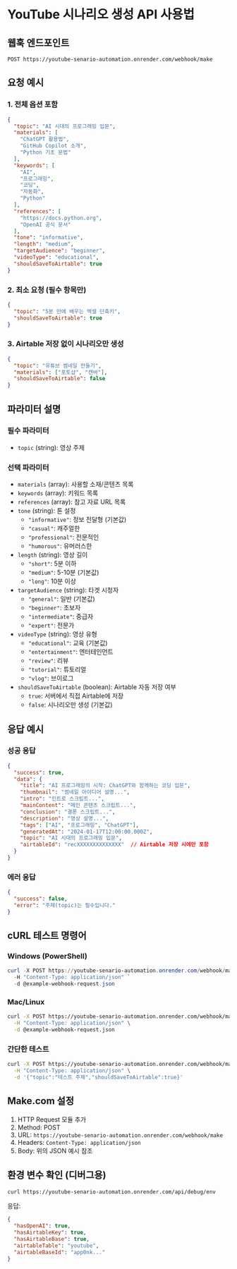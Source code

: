 # YouTube 시나리오 생성 API 사용법

## 웹훅 엔드포인트
```
POST https://youtube-senario-automation.onrender.com/webhook/make
```

## 요청 예시

### 1. 전체 옵션 포함
```json
{
  "topic": "AI 시대의 프로그래밍 입문",
  "materials": [
    "ChatGPT 활용법",
    "GitHub Copilot 소개",
    "Python 기초 문법"
  ],
  "keywords": [
    "AI",
    "프로그래밍",
    "코딩",
    "자동화",
    "Python"
  ],
  "references": [
    "https://docs.python.org",
    "OpenAI 공식 문서"
  ],
  "tone": "informative",
  "length": "medium",
  "targetAudience": "beginner",
  "videoType": "educational",
  "shouldSaveToAirtable": true
}
```

### 2. 최소 요청 (필수 항목만)
```json
{
  "topic": "5분 만에 배우는 엑셀 단축키",
  "shouldSaveToAirtable": true
}
```

### 3. Airtable 저장 없이 시나리오만 생성
```json
{
  "topic": "유튜브 썸네일 만들기",
  "materials": ["포토샵", "캔바"],
  "shouldSaveToAirtable": false
}
```

## 파라미터 설명

### 필수 파라미터
- `topic` (string): 영상 주제

### 선택 파라미터
- `materials` (array): 사용할 소재/콘텐츠 목록
- `keywords` (array): 키워드 목록
- `references` (array): 참고 자료 URL 목록
- `tone` (string): 톤 설정
  - `"informative"`: 정보 전달형 (기본값)
  - `"casual"`: 캐주얼한
  - `"professional"`: 전문적인
  - `"humorous"`: 유머러스한
- `length` (string): 영상 길이
  - `"short"`: 5분 이하
  - `"medium"`: 5-10분 (기본값)
  - `"long"`: 10분 이상
- `targetAudience` (string): 타겟 시청자
  - `"general"`: 일반 (기본값)
  - `"beginner"`: 초보자
  - `"intermediate"`: 중급자
  - `"expert"`: 전문가
- `videoType` (string): 영상 유형
  - `"educational"`: 교육 (기본값)
  - `"entertainment"`: 엔터테인먼트
  - `"review"`: 리뷰
  - `"tutorial"`: 튜토리얼
  - `"vlog"`: 브이로그
- `shouldSaveToAirtable` (boolean): Airtable 자동 저장 여부
  - `true`: 서버에서 직접 Airtable에 저장
  - `false`: 시나리오만 생성 (기본값)

## 응답 예시

### 성공 응답
```json
{
  "success": true,
  "data": {
    "title": "AI 프로그래밍의 시작: ChatGPT와 함께하는 코딩 입문",
    "thumbnail": "썸네일 아이디어 설명...",
    "intro": "인트로 스크립트...",
    "mainContent": "메인 콘텐츠 스크립트...",
    "conclusion": "결론 스크립트...",
    "description": "영상 설명...",
    "tags": ["AI", "프로그래밍", "ChatGPT"],
    "generatedAt": "2024-01-17T12:00:00.000Z",
    "topic": "AI 시대의 프로그래밍 입문",
    "airtableId": "recXXXXXXXXXXXXXX"  // Airtable 저장 시에만 포함
  }
}
```

### 에러 응답
```json
{
  "success": false,
  "error": "주제(topic)는 필수입니다."
}
```

## cURL 테스트 명령어

### Windows (PowerShell)
```powershell
curl -X POST https://youtube-senario-automation.onrender.com/webhook/make `
  -H "Content-Type: application/json" `
  -d @example-webhook-request.json
```

### Mac/Linux
```bash
curl -X POST https://youtube-senario-automation.onrender.com/webhook/make \
  -H "Content-Type: application/json" \
  -d @example-webhook-request.json
```

### 간단한 테스트
```bash
curl -X POST https://youtube-senario-automation.onrender.com/webhook/make \
  -H "Content-Type: application/json" \
  -d '{"topic":"테스트 주제","shouldSaveToAirtable":true}'
```

## Make.com 설정

1. HTTP Request 모듈 추가
2. Method: POST
3. URL: `https://youtube-senario-automation.onrender.com/webhook/make`
4. Headers: `Content-Type: application/json`
5. Body: 위의 JSON 예시 참조

## 환경 변수 확인 (디버그용)

```bash
curl https://youtube-senario-automation.onrender.com/api/debug/env
```

응답:
```json
{
  "hasOpenAI": true,
  "hasAirtableKey": true,
  "hasAirtableBase": true,
  "airtableTable": "youtube",
  "airtableBaseId": "app0nk..."
}
```